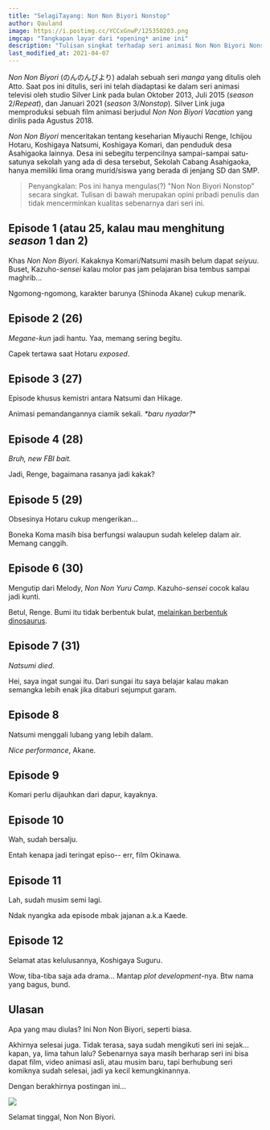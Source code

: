 ```yaml
---
title: "SelagiTayang: Non Non Biyori Nonstop"
author: Qauland
image: https://i.postimg.cc/YCCxGnwP/125350203.png
imgcap: "Tangkapan layar dari *opening* anime ini"
description: "Tulisan singkat terhadap seri animasi Non Non Biyori Nonstop."
last_modified_at: 2021-04-07
---
```


*Non Non Biyori* (のんのんびより) adalah sebuah seri *manga* yang ditulis oleh Atto. Saat pos ini ditulis, seri ini telah diadaptasi ke dalam seri animasi televisi oleh studio Silver Link pada bulan Oktober 2013, Juli 2015 (*season* 2/*Repeat*), dan Januari 2021 (*season* 3/*Nonstop*). Silver Link juga memproduksi sebuah film animasi berjudul *Non Non Biyori Vacation* yang dirilis pada Agustus 2018.

*Non Non Biyori* menceritakan tentang keseharian Miyauchi Renge, Ichijou Hotaru, Koshigaya Natsumi, Koshigaya Komari, dan penduduk desa Asahigaoka lainnya. Desa ini sebegitu terpencilnya sampai-sampai satu-satunya sekolah yang ada di desa tersebut, Sekolah Cabang Asahigaoka, hanya memiliki lima orang murid/siswa yang berada di jenjang SD dan SMP.

> Penyangkalan: Pos ini hanya mengulas(?) "Non Non Biyori Nonstop" secara singkat. Tulisan di bawah merupakan opini pribadi penulis dan tidak mencerminkan kualitas sebenarnya dari seri ini.

## Episode 1 (atau 25, kalau mau menghitung *season* 1 dan 2)

Khas *Non Non Biyori*. Kakaknya Komari/Natsumi masih belum dapat *seiyuu*. Buset, Kazuho-*sensei* kalau molor pas jam pelajaran bisa tembus sampai maghrib...

Ngomong-ngomong, karakter barunya (Shinoda Akane) cukup menarik.

## Episode 2 (26)

*Megane-kun* jadi hantu. Yaa, memang sering begitu.

Capek tertawa saat Hotaru *exposed*.

## Episode 3 (27)

Episode khusus kemistri antara Natsumi dan Hikage.

Animasi pemandangannya ciamik sekali. *\*baru nyadar?*\*

## Episode 4 (28)

*Bruh, new FBI bait.*

Jadi, Renge, bagaimana rasanya jadi kakak?

## Episode 5 (29)

Obsesinya Hotaru cukup mengerikan...

Boneka Koma masih bisa berfungsi walaupun sudah kelelep dalam air. Memang canggih.

## Episode 6 (30)

Mengutip dari Melody, *Non Non Yuru Camp*. Kazuho-*sensei* cocok kalau jadi kunti.

Betul, Renge. Bumi itu tidak berbentuk bulat, [melainkan berbentuk dinosaurus](<https://twitter.com/dinosaurearth>).

## Episode 7 (31)

*Natsumi died*.

Hei, saya ingat sungai itu. Dari sungai itu saya belajar kalau makan semangka lebih enak jika ditaburi sejumput garam.

## Episode 8

Natsumi menggali lubang yang lebih dalam.

*Nice performance*, Akane.

## Episode 9

Komari perlu dijauhkan dari dapur, kayaknya.

## Episode 10

Wah, sudah bersalju.

Entah kenapa jadi teringat episo-- err, film Okinawa.

## Episode 11

Lah, sudah musim semi lagi.

Ndak nyangka ada episode mbak jajanan a.k.a Kaede.

## Episode 12

Selamat atas kelulusannya, Koshigaya Suguru.

Wow, tiba-tiba saja ada drama... Mantap *plot development*-nya. Btw nama yang bagus, bund.

## Ulasan

Apa yang mau diulas? Ini Non Non Biyori, seperti biasa.

Akhirnya selesai juga. Tidak terasa, saya sudah mengikuti seri ini sejak... kapan, ya, lima tahun lalu? Sebenarnya saya masih berharap seri ini bisa dapat film, video animasi asli, atau musim baru, tapi berhubung seri komiknya sudah selesai, jadi ya kecil kemungkinannya.

Dengan berakhirnya postingan ini...

![](https://i.postimg.cc/7PRP4r2J/nnbs3-2.jpg)

Selamat tinggal, Non Non Biyori.
